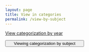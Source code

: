 ```yaml
---
layout: page
title: View in categories
permalink: /view-by-subject
---
```


<link rel="stylesheet" href="https://www.w3schools.com/w3css/4/w3.css">

<div class= "w3-bar w3-black">

<a class= "w3-bar-item w3-btn w3-black w3-left" style= "width: 50%" href= "/portfolio/view-by-year/">View categorization by year</a>

<button class= "w3-bar-item w3-btn w3-khaki w3-right" style= "width: 50%" href= "/view-by-subject">Viewing categorization by subject</button>

</div>